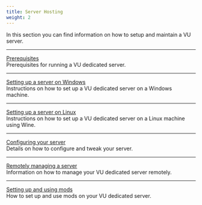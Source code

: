 ```yaml
---
title: Server Hosting
weight: 2
---
```


In this section you can find information on how to setup and maintain a VU server.

---

[Prerequisites](/hosting/prereq)  
Prerequisites for running a VU dedicated server.

---

[Setting up a server on Windows](/hosting/setup-win)  
Instructions on how to set up a VU dedicated server on a Windows machine.

---

[Setting up a server on Linux](/hosting/setup-linux)  
Instructions on how to set up a VU dedicated server on a Linux machine using Wine.

---

[Configuring your server](/hosting/config)  
Details on how to configure and tweak your server.

---

[Remotely managing a server](/hosting/rcon)  
Information on how to manage your VU dedicated server remotely.

---

[Setting up and using mods](/hosting/mods)  
How to set up and use mods on your VU dedicated server.
